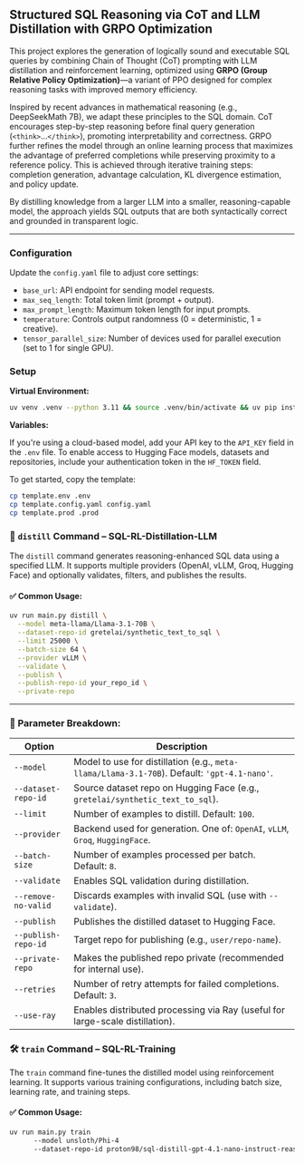## Structured SQL Reasoning via CoT and LLM Distillation with GRPO Optimization

This project explores the generation of logically sound and executable SQL queries by combining Chain of Thought (CoT) prompting with LLM distillation and reinforcement learning, optimized using **GRPO (Group Relative Policy Optimization)**—a variant of PPO designed for complex reasoning tasks with improved memory efficiency.

Inspired by recent advances in mathematical reasoning (e.g., DeepSeekMath 7B), we adapt these principles to the SQL domain. CoT encourages step-by-step reasoning before final query generation (`<think>`...`</think>`), promoting interpretability and correctness. GRPO further refines the model through an online learning process that maximizes the advantage of preferred completions while preserving proximity to a reference policy. This is achieved through iterative training steps: completion generation, advantage calculation, KL divergence estimation, and policy update.

By distilling knowledge from a larger LLM into a smaller, reasoning-capable model, the approach yields SQL outputs that are both syntactically correct and grounded in transparent logic.

---

### Configuration

Update the `config.yaml` file to adjust core settings:

* `base_url`: API endpoint for sending model requests.
* `max_seq_length`: Total token limit (prompt + output).
* `max_prompt_length`: Maximum token length for input prompts.
* `temperature`: Controls output randomness (0 = deterministic, 1 = creative).
* `tensor_parallel_size`: Number of devices used for parallel execution (set to 1 for single GPU).


### Setup

**Virtual Environment:**
```bash
uv venv .venv --python 3.11 && source .venv/bin/activate && uv pip install --upgrade pip
```

**Variables:**

If you're using a cloud-based model, add your API key to the `API_KEY` field in the `.env` file.
To enable access to Hugging Face models, datasets and repositories, include your authentication token in the `HF_TOKEN` field.

To get started, copy the template:

```bash
cp template.env .env
cp template.config.yaml config.yaml
cp template.prod .prod
```

### 🔧 `distill` Command – SQL-RL-Distillation-LLM

The `distill` command generates reasoning-enhanced SQL data using a specified LLM. It supports multiple providers (OpenAI, vLLM, Groq, Hugging Face) and optionally validates, filters, and publishes the results.

#### ✅ Common Usage:

```bash
uv run main.py distill \
  --model meta-llama/Llama-3.1-70B \
  --dataset-repo-id gretelai/synthetic_text_to_sql \
  --limit 25000 \
  --batch-size 64 \
  --provider vLLM \
  --validate \
  --publish \
  --publish-repo-id your_repo_id \
  --private-repo
```

---

### 📝 Parameter Breakdown:

| Option              | Description                                                                                  |
|---------------------|----------------------------------------------------------------------------------------------|
| `--model`           | Model to use for distillation (e.g., `meta-llama/Llama-3.1-70B`). Default: `'gpt-4.1-nano'`. |
| `--dataset-repo-id` | Source dataset repo on Hugging Face (e.g., `gretelai/synthetic_text_to_sql`).                |
| `--limit`           | Number of examples to distill. Default: `100`.                                               |
| `--provider`        | Backend used for generation. One of: `OpenAI`, `vLLM`, `Groq`, `HuggingFace`.                |
| `--batch-size`      | Number of examples processed per batch. Default: `8`.                                        |
| `--validate`        | Enables SQL validation during distillation.                                                  |
| `--remove-no-valid` | Discards examples with invalid SQL (use with `--validate`).                                  |
| `--publish`         | Publishes the distilled dataset to Hugging Face.                                             |
| `--publish-repo-id` | Target repo for publishing (e.g., `user/repo-name`).                                         |
| `--private-repo`    | Makes the published repo private (recommended for internal use).                             |
| `--retries`         | Number of retry attempts for failed completions. Default: `3`.                               |
| `--use-ray`         | Enables distributed processing via Ray (useful for large-scale distillation).                |


### 🛠️ `train` Command – SQL-RL-Training
The `train` command fine-tunes the distilled model using reinforcement learning. It supports various training configurations, including batch size, learning rate, and training steps.
#### ✅ Common Usage:

```bash
uv run main.py train
      --model unsloth/Phi-4
      --dataset-repo-id proton98/sql-distill-gpt-4.1-nano-instruct-reasoning
```     